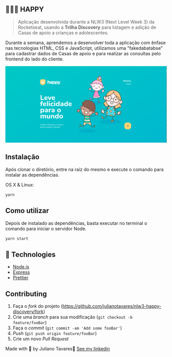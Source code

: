 ## 💇🏻‍♂️  HAPPY
> Aplicação desenvolvida durante a NLW3 (Next Level Week 3) da Rocketseat, usando a **Trilha Discovery** para listagem e adição de Casas de apoio a crianças e adolescentes.

Durante a semana, aprendemos a desenvolver toda a aplicação com ênfase nas tecnologias HTML, CSS e JavaScript, utilizamos uma "fakedabatabse" para cadastrar dados de Casas de apoio e para realizar as consultas pelo frontend do lado do cliente.

![](./assets/home.png)

## Instalação

Após clonar o diretório, entre na raíz do mesmo e execute o comando para instalar as dependências.

OS X & Linux:

```sh
yarn
```
## Como utilizar

Depois de instalado as dependências, basta executar no terminal o comando para iniciar o servidor Node.
```sh
yarn start
```
## 🚀 Technologies

- [Node.js](https://nodejs.org/en/)
- [Express](https://expressjs.com/pt-br/)
- [Prettier](https://prettier.io/)

## Contributing

1. Faça o _fork_ do projeto (<https://github.com/julianotavares/nlw3-happy-discovery/fork>)
2. Crie uma _branch_ para sua modificação (`git checkout -b feature/fooBar`)
3. Faça o _commit_ (`git commit -am 'Add some fooBar'`)
4. _Push_ (`git push origin feature/fooBar`)
5. Crie um novo _Pull Request_

Made with 💜 by Juliano Tavares👋 [See my linkedin](https://www.linkedin.com/in/julianotavares/)
